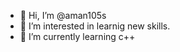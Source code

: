 - 👋 Hi, I’m @aman105s
- 👀 I’m interested in learnig new skills.
- 🌱 I’m currently learning c++


<!---
aman105s/aman105s is a ✨ special ✨ repository because its `README.md` (this file) appears on your GitHub profile.
You can click the Preview link to take a look at your changes.
--->

